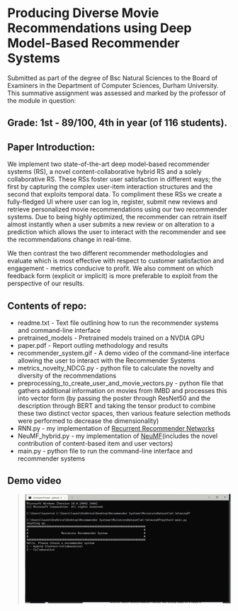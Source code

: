 # Producing Diverse Movie Recommendations using Deep Model-Based Recommender Systems 
Submitted as part of the degree of Bsc Natural Sciences to the Board of Examiners in the Department of Computer Sciences, Durham University. 
This summative assignment was assessed and marked by the professor of the module in question:
## Grade: 1st - 89/100, 4th in year (of 116 students).
  
## Paper Introduction:
We implement two state-of-the-art deep model-based recommender systems (RS), a novel content-collaborative hybrid RS and a solely collaborative RS. These RSs foster user satisfaction in different ways; the first by capturing the complex user-item interaction structures and the second that exploits temporal data. To compliment these RSs we create a fully-fledged UI where user can log in, register, submit new reviews and retrieve personalized movie recommendations using our two recommender systems. Due to being highly optimized, the recommender can retrain itself almost instantly when a user submits a new review or on alteration to a prediction which allows the user to interact with the recommender and see the recommendations change in real-time. 

We then contrast the two different recommender methodologies and evaluate which is most effective with respect to customer satisfaction and engagement - metrics conducive to profit. We also comment on which feedback form (explicit or implicit) is more preferable to exploit from the perspective of our results.

## Contents of repo:
* readme.txt - Text file outlining how to run the recommender systems and command-line interface
* pretrained_models - Pretrained models trained on a NVDIA GPU
* paper.pdf - Report outling methodology and results 
* recommender_system.gif - A demo video of the command-line interface allowing the user to interact with the Recommender Systems
* metrics_novelty_NDCG.py - python file to calculate the novelty and diversity of the recommendations
* preprocessing_to_create_user_and_movie_vectors.py - python file that gathers additional information on movies from IMBD and processes this into vector form (by passing the poster through ResNet50 and the description through BERT and taking the tensor product to combine these two distinct vector spaces, then various feature selection methods were performed to decrease the dimensionality) 
* RNN.py - my implementation of [Recurrent Recommender Networks](https://alexbeutel.com/papers/rrn_wsdm2017.pdf)
* NeuMF_hybrid.py - my implementation of [NeuMF](https://arxiv.org/pdf/1708.05031.pdf)(includes the novel contribution of content-based item and user vectors)
* main.py - python file to run the command-line interface and recommender systems

## Demo video 
  > ![Gifdemo](https://github.com/Lauren-Stumpf/Recommender_Systems_Coursework/blob/main/recommender_system.gif)


